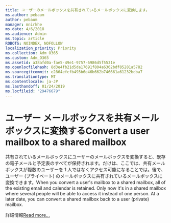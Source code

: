 ```yaml
---
title: ユーザーのメールボックスを共有されているメールボックスに変換します。
ms.author: pebaum
author: pebaum
manager: mnirkhe
ms.date: 4/6/2018
ms.audience: Admin
ms.topic: article
ROBOTS: NOINDEX, NOFOLLOW
localization_priority: Priority
ms.collection: Adm_O365
ms.custom: Adm_O365
ms.assetid: a38afd0a-fae5-49e1-9757-6986d5f5531e
ms.openlocfilehash: 8d3e4fb21d5da17691f804a6362bdf85281a5782
ms.sourcegitcommit: e2864efcfb493b6e46b662b746661a61232bdba7
ms.translationtype: MT
ms.contentlocale: ja-JP
ms.lasthandoff: 01/24/2019
ms.locfileid: "29476679"
---
```

# <a name="convert-a-user-mailbox-to-a-shared-mailbox"></a><span data-ttu-id="6713f-102">ユーザー メールボックスを共有メールボックスに変換する</span><span class="sxs-lookup"><span data-stu-id="6713f-102">Convert a user mailbox to a shared mailbox</span></span>

<span data-ttu-id="6713f-p101">共有されているメールボックスにユーザーのメールボックスを変換すると、既存の電子メールと予定表のすべてが保持されます。だけは、ここでは、共有メールボックスが複数のユーザーを 1 人ではなくアクセス可能になることでは。後で、ユーザー (プライベート) のメールボックスに共有されているメールボックスに変換できます。</span><span class="sxs-lookup"><span data-stu-id="6713f-p101">When you convert a user's mailbox to a shared mailbox, all of the existing email and calendar is retained. Only now it's in a shared mailbox where several people will be able to access it instead of one person. At a later date, you can convert a shared mailbox back to a user (private) mailbox.</span></span>
  
<span data-ttu-id="6713f-106">詳細情報</span><span class="sxs-lookup"><span data-stu-id="6713f-106">[Read more...](https://support.office.com/article/2e122487-e1f5-4f26-ba41-5689249d93ba)</span></span>
  

